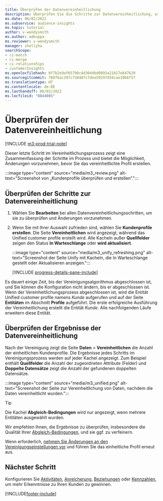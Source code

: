 ```yaml
---
title: Überprüfen der Datenvereinheitlichung
description: Überprüfen Sie die Schritte zur Datenvereinheitlichung, erstellen Sie einheitliche Kundenprofile und überprüfen Sie die Ergebnisse
ms.date: 06/02/2022
ms.subservice: audience-insights
ms.topic: tutorial
author: v-wendysmith
ms.author: adkuppa
ms.reviewer: v-wendysmith
manager: shellyha
searchScope:
- ci-match
- ci-merge
- ci-relationships
- customerInsights
ms.openlocfilehash: 0f7b2e9af65796c4d304dbd9893a21617e847620
ms.sourcegitcommit: 760fbac397c738407c7dea59297d54cae19b6f57
ms.translationtype: HT
ms.contentlocale: de-DE
ms.lasthandoff: 06/03/2022
ms.locfileid: "8844085"
---
```

# <a name="review-data-unification"></a>Überprüfen der Datenvereinheitlichung

[!INCLUDE [m3-prod-trial-note](includes/m3-prod-trial-note.md)]

Dieser letzte Schritt im Vereinheitlichungsprozess zeigt eine Zusammenfassung der Schritte im Prozess und bietet die Möglichkeit, Änderungen vorzunehmen, bevor Sie das vereinheitlichte Profil erstellen.

:::image type="content" source="media/m3_review.png" alt-text="Screenshot von „Kundenprofile überprüfen und erstellen“.":::

## <a name="review-the-data-unification-steps"></a>Überprüfen der Schritte zur Datenvereinheitlichung

1. Wählen Sie **Bearbeiten** bei allen Datenvereinheitlichungsschritten, um sie zu überprüfen und Änderungen vorzunehmen.

1. Wenn Sie mit Ihrer Auswahl zufrieden sind, wählen Sie **Kundenprofile erstellen**. Die Seite **Vereinheitlichen** wird angezeigt, während das Unified customer profile erstellt wird. Alle Kacheln außer **Quellfelder** zeigen den Status **In Warteschlange** oder **wird aktualisiert**.

   :::image type="content" source="media/m3_unify_refreshing.png" alt-text="Screenshot der Seite Unify mit Kacheln, die In Warteschlange gestellt oder Aktualisieren anzeigen.":::

   [!INCLUDE [progress-details-pane-include](includes/progress-details-pane.md)]

Es dauert einige Zeit, bis der Vereinigungsalgorithmus abgeschlossen ist, und Sie können die Konfiguration nicht ändern, bis er abgeschlossen ist. Wenn der Vereinheitlichungsprozess abgeschlossen ist, wird die Entität Unified customer profile namens *Kunde* aufgerufen und auf der Seite **Entitäten** im Abschnitt **Profile** aufgeführt. Die erste erfolgreiche Ausführung der Vereinheitlichung erstellt die Entität *Kunde*. Alle nachfolgenden Läufe erweitern diese Entität.

## <a name="review-the-results-of-data-unification"></a>Überprüfen der Ergebnisse der Datenvereinheitlichung

Nach der Vereinigung zeigt die Seite **Daten** > **Vereinheitlichen** die Anzahl der einheitlichen Kundenprofile. Die Ergebnisse jedes Schritts im Vereinigungsprozess werden auf jeder Kachel angezeigt. Zum Beispiel enthält **Quellfelder** die Anzahl der zugeordneten Attribute (Felder) und **Doppelte Datensätze** zeigt die Anzahl der gefundenen doppelten Datensätze.

:::image type="content" source="media/m3_unified.png" alt-text="Screenshot der Seite zur Vereinheitlichung von Daten, nachdem die Daten vereinheitlicht wurden.":::

> [!TIP]
> Die Kachel **Abgleich-Bedingungen** wird nur angezeigt, wenn mehrere Entitäten ausgewählt wurden.

Wir empfehlen Ihnen, die Ergebnisse zu überprüfen, insbesondere die Qualität Ihrer [Abgleich-Bedingungen](data-unification-update.md#manage-match-rules), und sie ggf. zu verfeinern.

Wenn erforderlich, [nehmen Sie Änderungen an den Vereinigungseinstellungen vor](data-unification-update.md) und führen Sie das einheitliche Profil erneut aus.

## <a name="next-step"></a>Nächster Schritt

Konfigurieren Sie [Aktivitäten](activities.md), [Anreicherung](enrichment-hub.md), [Beziehungen](relationships.md) oder [Kennzahlen](measures.md), um mehr Erkenntnisse zu Ihren Kunden zu gewinnen.

[!INCLUDE[footer-include](includes/footer-banner.md)]
